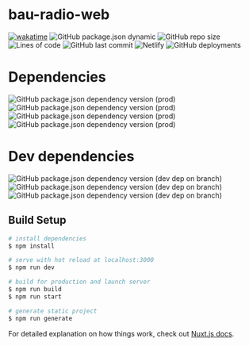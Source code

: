 # bau-radio-web
[![wakatime](https://wakatime.com/badge/github/mirajus-salehin/BAU-Radio-Web.svg)](https://wakatime.com/badge/github/mirajus-salehin/BAU-Radio-Web)
![GitHub package.json dynamic](https://img.shields.io/github/package-json/keywords/mirajus-salehin/BAU-Radio-Web)
![GitHub repo size](https://img.shields.io/github/repo-size/mirajus-salehin/BAU-Radio-Web)
![Lines of code](https://img.shields.io/tokei/lines/github/mirajus-salehin/BAU-Radio-Web)
![GitHub last commit](https://img.shields.io/github/last-commit/mirajus-salehin/BAU-Radio-Web)
![Netlify](https://img.shields.io/netlify/c4d4064d-3337-4f4b-aee9-7f47e5f5533f)
![GitHub deployments](https://img.shields.io/github/deployments/mirajus-salehin/BAU-Radio-Web/Production)
# Dependencies 
![GitHub package.json dependency version (prod)](https://img.shields.io/github/package-json/dependency-version/mirajus-salehin/BAU-Radio-Web/nuxt)
![GitHub package.json dependency version (prod)](https://img.shields.io/github/package-json/dependency-version/mirajus-salehin/BAU-Radio-Web/@nuxt/content)
![GitHub package.json dependency version (prod)](https://img.shields.io/github/package-json/dependency-version/mirajus-salehin/BAU-Radio-Web/@tailwindcss/typography)
![GitHub package.json dependency version (prod)](https://img.shields.io/github/package-json/dependency-version/mirajus-salehin/BAU-Radio-Web/core-js)

# Dev dependencies
![GitHub package.json dependency version (dev dep on branch)](https://img.shields.io/github/package-json/dependency-version/mirajus-salehin/BAU-Radio-Web/dev/postcss)
![GitHub package.json dependency version (dev dep on branch)](https://img.shields.io/github/package-json/dependency-version/mirajus-salehin/BAU-Radio-Web/dev/@nuxt/image)
![GitHub package.json dependency version (dev dep on branch)](https://img.shields.io/github/package-json/dependency-version/mirajus-salehin/BAU-Radio-Web/dev/@nuxtjs/tailwindcss)

## Build Setup

```bash
# install dependencies
$ npm install

# serve with hot reload at localhost:3000
$ npm run dev

# build for production and launch server
$ npm run build
$ npm run start

# generate static project
$ npm run generate
```

For detailed explanation on how things work, check out [Nuxt.js docs](https://nuxtjs.org).

